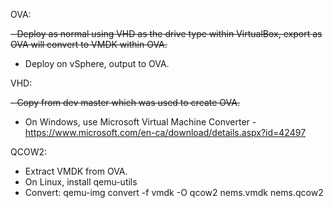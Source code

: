 OVA:

~~- Deploy as normal using VHD as the drive type within VirtualBox, export as OVA will convert to VMDK within OVA.~~
- Deploy on vSphere, output to OVA.

VHD:

~~- Copy from dev master which was used to create OVA.~~
- On Windows, use Microsoft Virtual Machine Converter - https://www.microsoft.com/en-ca/download/details.aspx?id=42497

QCOW2:
- Extract VMDK from OVA.
- On Linux, install qemu-utils
- Convert: qemu-img convert -f vmdk -O qcow2 nems.vmdk nems.qcow2
